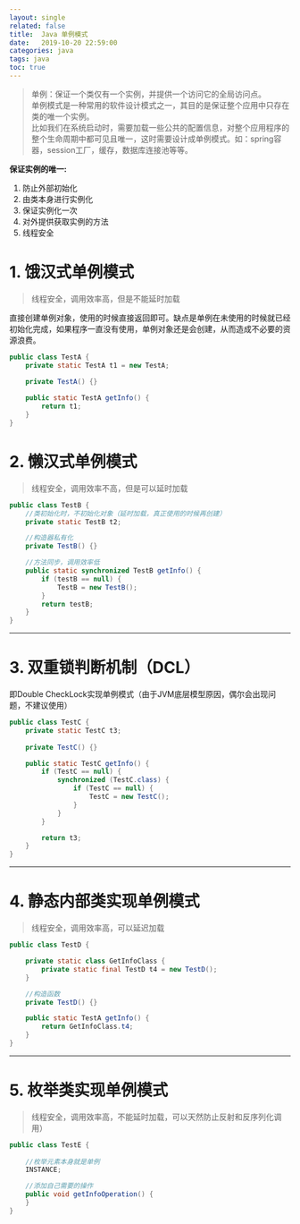 ```yaml
---
layout: single
related: false
title:  Java 单例模式
date:   2019-10-20 22:59:00
categories: java
tags: java
toc: true
---
```


> 单例：保证一个类仅有一个实例，并提供一个访问它的全局访问点。  
> 单例模式是一种常用的软件设计模式之一，其目的是保证整个应用中只存在类的唯一个实例。  
> 比如我们在系统启动时，需要加载一些公共的配置信息，对整个应用程序的整个生命周期中都可见且唯一，这时需要设计成单例模式。如：spring容器，session工厂，缓存，数据库连接池等等。

**保证实例的唯一:**

1. 防止外部初始化
2. 由类本身进行实例化
3. 保证实例化一次
4. 对外提供获取实例的方法
5. 线程安全

# 1. 饿汉式单例模式

> 线程安全，调用效率高，但是不能延时加载

直接创建单例对象，使用的时候直接返回即可。缺点是单例在未使用的时候就已经初始化完成，如果程序一直没有使用，单例对象还是会创建，从而造成不必要的资源浪费。

```java
public class TestA {
    private static TestA t1 = new TestA;
    
    private TestA() {}

    public static TestA getInfo() {
        return t1;
    }
}
```

# 2. 懒汉式单例模式

> 线程安全，调用效率不高，但是可以延时加载

```java
public class TestB {
    //类初始化时，不初始化对象（延时加载，真正使用的时候再创建）
    private static TestB t2;

    //构造器私有化
    private TestB() {}

    //方法同步，调用效率低
    public static synchronized TestB getInfo() {
        if (testB == null) {
            TestB = new TestB();
        }
        return testB;
    }
}
```

***

# 3. 双重锁判断机制（DCL）

即Double CheckLock实现单例模式（由于JVM底层模型原因，偶尔会出现问题，不建议使用）

```java
public class TestC {
    private static TestC t3;
    
    private TestC() {}

    public static TestC getInfo() {
        if (TestC == null) {
            synchronized (TestC.class) {
                if (TestC == null) {
                    TestC = new TestC();
                }
            }
        }

        return t3;
    }
}
```

***

# 4. 静态内部类实现单例模式

> 线程安全，调用效率高，可以延迟加载

```java
public class TestD {

    private static class GetInfoClass {
        private static final TestD t4 = new TestD();
    }

    //构造函数
    private TestD() {}

    public static TestA getInfo() {
        return GetInfoClass.t4;
    }
}
```

***

# 5. 枚举类实现单例模式

> 线程安全，调用效率高，不能延时加载，可以天然防止反射和反序列化调用）

```java
public class TestE {
  
    //枚举元素本身就是单例
    INSTANCE;

    //添加自己需要的操作
    public void getInfoOperation() {
    }
}
```
